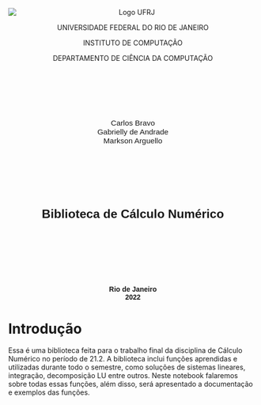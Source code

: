 <p align="center">
<img  align="center" src="https://i.imgur.com/TM1tRpS.png"  alt="Logo UFRJ"  style="margin:0 auto 0; display:block;">
</p>
  

<p align="center" >UNIVERSIDADE FEDERAL DO RIO DE JANEIRO</p>

<p align="center" >INSTITUTO DE COMPUTAÇÃO</p>

<p align="center">DEPARTAMENTO DE CIÊNCIA DA COMPUTAÇÃO</p>

  
  

<br>

<br>

<br>

<br>

<br>

  
  

<p align="center"  style="text-align: center;font-size:1.1em; font-family: sans-serif;">Carlos Bravo<br>Gabrielly de Andrade<br>Markson Arguello</p>

  

<br>

<br>

<br>

<br>

<br>

  
  
  
  
  

### <p align="center" style="text-align: center;font-weight: bold; font-size:1.5em; font-family: sans-serif;">Biblioteca de Cálculo Numérico</p>

  
  

<br>

<br>

<br>

<br>

<br>

  

####  <p  align="center" style="text-align: center;font-weight: bold; font-size:1.0em; font-family: sans-serif;">Rio de Janeiro<br>2022</p>

  
  

# Introdução

Essa é uma biblioteca feita para o trabalho final da disciplina de Cálculo Numérico no período de 21.2. A biblioteca inclui funções aprendidas e utilizadas durante todo o semestre, como soluções de sistemas lineares, integração, decomposição LU entre outros. Neste notebook falaremos sobre todas essas funções, além disso, será apresentado a documentação e exemplos das funções.
